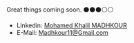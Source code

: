  Great things coming soon.
 ⚫⚫⚫⚪⚪
 
- Linkedin: [Mohamed Khalil MADHKOUR](https://www.linkedin.com/in/mohamed-khalil-madhkour-a650b1141/)
- E-Mail: Madhkour11@Gmail.com
